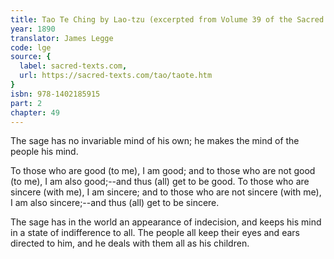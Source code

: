 ```yaml
---
title: Tao Te Ching by Lao-tzu (excerpted from Volume 39 of the Sacred Books of the East.)
year: 1890
translator: James Legge
code: lge
source: {
  label: sacred-texts.com,
  url: https://sacred-texts.com/tao/taote.htm
}
isbn: 978-1402185915
part: 2
chapter: 49
---
```

The sage has no invariable mind of his own; he makes the mind of the people his mind. 

To those who are good (to me), I am good; and to those who are not good (to me), I am also good;--and thus (all) get to be good.
To those who are sincere (with me), I am sincere; and to those who are not sincere (with me), I am also sincere;--and thus (all) get to be sincere. 

The sage has in the world an appearance of indecision, and keeps his mind in a state of indifference to all. The people all keep their eyes and ears directed to him, and he deals with them all as his children.